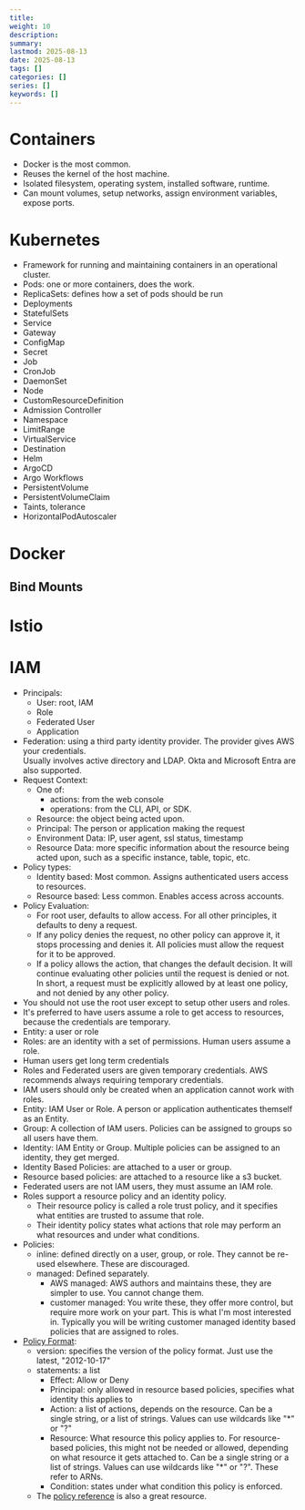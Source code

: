 ```yaml
---
title: 
weight: 10
description: 
summary: 
lastmod: 2025-08-13
date: 2025-08-13
tags: []
categories: []
series: []
keywords: []
---
```


# Containers

- Docker is the most common.
- Reuses the kernel of the host machine.
- Isolated filesystem, operating system, installed software, runtime.
- Can mount volumes, setup networks, assign environment variables, expose ports.

# Kubernetes

- Framework for running and maintaining containers in an operational cluster.
- Pods: one or more containers, does the work.
- ReplicaSets: defines how a set of pods should be run
- Deployments
- StatefulSets
- Service
- Gateway
- ConfigMap
- Secret
- Job
- CronJob
- DaemonSet
- Node
- CustomResourceDefinition
- Admission Controller
- Namespace
- LimitRange
- VirtualService
- Destination
- Helm
- ArgoCD
- Argo Workflows
- PersistentVolume
- PersistentVolumeClaim
- Taints, tolerance
- HorizontalPodAutoscaler

# Docker

## Bind Mounts

# Istio

# IAM

- Principals:
  - User: root, IAM
  - Role
  - Federated User
  - Application
- Federation: using a third party identity provider.  The provider gives AWS your credentials.  
  Usually involves active directory and LDAP.  Okta and Microsoft Entra are also supported.
- Request Context:
  - One of:
    - actions: from the web console
    - operations: from the CLI, API, or SDK.
  - Resource: the object being acted upon.
  - Principal: The person or application making the request
  - Environment Data: IP, user agent, ssl status, timestamp
  - Resource Data: more specific information about the resource being acted upon, such as a specific instance, table, topic, etc.
- Policy types:
  - Identity based: Most common.  Assigns authenticated users access to resources.
  - Resource based: Less common.  Enables access across accounts.
- Policy Evaluation:
  - For root user, defaults to allow access.  For all other principles, it defaults to deny a request.
  - If any policy denies the request, no other policy can approve it, it stops processing and denies it.
    All policies must allow the request for it to be approved.
  - If a policy allows the action, that changes the default decision.  It will continue evaluating other 
    policies until the request is denied or not.  In short, a request must be explicitly allowed by at least one
    policy, and not denied by any other policy.
- You should not use the root user except to setup other users and roles.
- It's preferred to have users assume a role to get access to resources, because the credentials are temporary.
- Entity: a user or role
- Roles: are an identity with a set of permissions.  Human users assume a role.
- Human users get long term credentials
- Roles and Federated users are given temporary credentials.  AWS recommends always requiring temporary credentials.
- IAM users should only be created when an application cannot work with roles.
- Entity: IAM User or Role.  A person or application authenticates themself as an Entity.
- Group: A collection of IAM users.  Policies can be assigned to groups so all users have them.
- Identity: IAM Entity or Group.  Multiple policies can be assigned to an identity, they get merged.
- Identity Based Policies: are attached to a user or group.
- Resource based policies: are attached to a resource like a s3 bucket.  
- Federated users are not IAM users, they must assume an IAM role.
- Roles support a resource policy and an identity policy.  
  - Their resource policy is called a role trust policy, and it specifies what entities are trusted to assume that role.
  - Their identity policy states what actions that role may perform an what resources and under what conditions.
- Policies:
  - inline: defined directly on a user, group, or role.  They cannot be re-used elsewhere.  These are discouraged.
  - managed: Defined separately.
    - AWS managed: AWS authors and maintains these, they are simpler to use.  You cannot change them.
    - customer managed: You write these, they offer more control, but require more work on your part.  This is
      what I'm most interested in.  Typically you will be writing customer managed identity based policies that are
      assigned to roles.
- [Policy Format](https://docs.aws.amazon.com/IAM/latest/UserGuide/access_policies.html#access_policies-json):
  - version: specifies the version of the policy format.  Just use the latest, "2012-10-17"
  - statements: a list
    - Effect: Allow or Deny
    - Principal: only allowed in resource based policies, specifies what identity this applies to
    - Action: a list of actions, depends on the resource.  Can be a single string, or a list of strings.
      Values can use wildcards like "*" or "?"
    - Resource: What resource this policy applies to.  For resource-based policies, this might not be needed or allowed,
      depending on what resource it gets attached to.  Can be a single string or a list of strings.
      Values can use wildcards like "*" or "?".  These refer to ARNs.
    - Condition: states under what condition this policy is enforced.
  - The [policy reference](https://docs.aws.amazon.com/IAM/latest/UserGuide/reference_policies_elements.html) is also a 
    great resource.